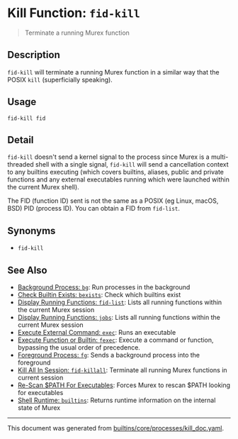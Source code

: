 # Kill Function: `fid-kill`

> Terminate a running Murex function

## Description

`fid-kill` will terminate a running Murex function in a similar way
that the POSIX `kill` (superficially speaking).

## Usage

```
fid-kill fid
```

## Detail

`fid-kill` doesn't send a kernel signal to the process since Murex is
a multi-threaded shell with a single signal, `fid-kill` will send a
cancellation context to any builtins executing (which covers builtins,
aliases, public and private functions and any external executables running
which were launched within the current Murex shell).

The FID (function ID) sent is not the same as a POSIX (eg Linux, macOS, BSD)
PID (process ID). You can obtain a FID from `fid-list`.

## Synonyms

* `fid-kill`


## See Also

* [Background Process: `bg`](../commands/bg.md):
  Run processes in the background
* [Check Builtin Exists: `bexists`](../commands/bexists.md):
  Check which builtins exist
* [Display Running Functions: `fid-list`](../commands/fid-list.md):
  Lists all running functions within the current Murex session
* [Display Running Functions: `jobs`](../commands/fid-list.md):
  Lists all running functions within the current Murex session
* [Execute External Command: `exec`](../commands/exec.md):
  Runs an executable
* [Execute Function or Builtin: `fexec`](../commands/fexec.md):
  Execute a command or function, bypassing the usual order of precedence.
* [Foreground Process: `fg`](../commands/fg.md):
  Sends a background process into the foreground
* [Kill All In Session: `fid-killall`](../commands/fid-killall.md):
  Terminate all running Murex functions in current session
* [Re-Scan $PATH For Executables](../commands/murex-update-exe-list.md):
  Forces Murex to rescan $PATH looking for executables
* [Shell Runtime: `builtins`](../commands/runtime.md):
  Returns runtime information on the internal state of Murex

<hr/>

This document was generated from [builtins/core/processes/kill_doc.yaml](https://github.com/lmorg/murex/blob/master/builtins/core/processes/kill_doc.yaml).